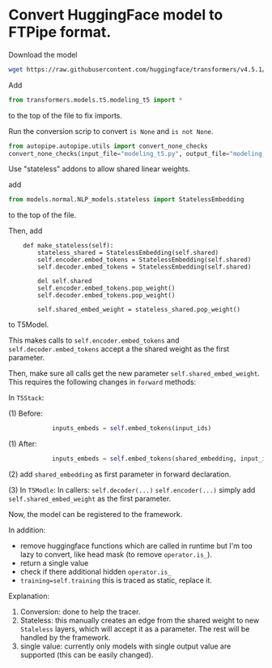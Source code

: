 # Convert HuggingFace model to FTPipe format.

Download the model
```sh
wget https://raw.githubusercontent.com/huggingface/transformers/v4.5.1/src/transformers/models/t5/modeling_t5.py
```

Add
```python
from transformers.models.t5.modeling_t5 import *
```
to the top of the file to fix imports.

Run the conversion scrip to convert `is None` and `is not None`.

```python
from autopipe.autopipe.utils import convert_none_checks
convert_none_checks(input_file="modeling_t5.py", output_file="modeling_t5.py")
```

Use "stateless" addons to allow shared linear weights.

add
```python
from models.normal.NLP_models.stateless import StatelessEmbedding
```
to the top of the file.

Then, add
```
    def make_stateless(self):
        stateless_shared = StatelessEmbedding(self.shared)
        self.encoder.embed_tokens = StatelessEmbedding(self.shared)
        self.decoder.embed_tokens = StatelessEmbedding(self.shared)

        del self.shared
        self.encoder.embed_tokens.pop_weight()
        self.decoder.embed_tokens.pop_weight()

        self.shared_embed_weight = stateless_shared.pop_weight()
```
to T5Model.

This makes calls to `self.encoder.embed_tokens` and `self.decoder.embed_tokens` accept a the shared weight as the first parameter.

Then, make sure all calls get the new parameter  `self.shared_embed_weight`.
This requires the following changes in `forward` methods:

In `T5Stack`:

(1) Before:
```python
            inputs_embeds = self.embed_tokens(input_ids)
```

(1) After:
```python
            inputs_embeds = self.embed_tokens(shared_embedding, input_ids)
```

(2) add `shared_embedding` as first parameter in forward declaration.


(3) In `T5Modle`:
In callers:
`self.decoder(...)`
`self.encoder(...)`
simply add `self.shared_embed_weight` as the first parameter.

Now, the model can be registered to the framework. 

In addition: 
 - remove huggingface functions which are called in runtime but I'm too lazy to convert, like head mask (to remove `operator.is_`).
 - return a single value
 - check if there additional hidden `operator.is_`
 - `training=self.training` this is traced as static, replace it.

Explanation: 
1. Conversion: done to help the tracer. 
2. Stateless: this manually creates an edge from the shared weight to new `Staleless` layers, which will accept it as a parameter.
The rest will be handled by the framework.
3. single value: currently only models with single output value are supported (this can be easily changed).




